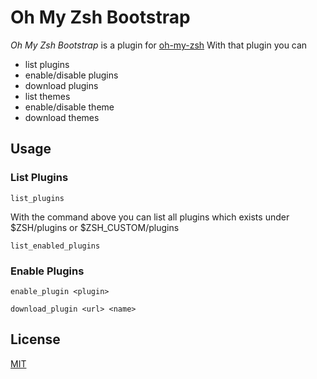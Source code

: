 # Oh My Zsh Bootstrap

_Oh My Zsh Bootstrap_ is a plugin for [oh-my-zsh](https://github.com/robbyrussell/oh-my-zsh)
With that plugin you can

* list plugins
* enable/disable plugins
* download plugins
* list themes
* enable/disable theme
* download themes

## Usage
### List Plugins

    list_plugins
    
With the command above you can list all plugins which exists under $ZSH/plugins or $ZSH_CUSTOM/plugins

    list_enabled_plugins
    
### Enable Plugins
    
    enable_plugin <plugin>
    
    download_plugin <url> <name>





## License

[MIT](http://opensource.org/licenses/MIT)
